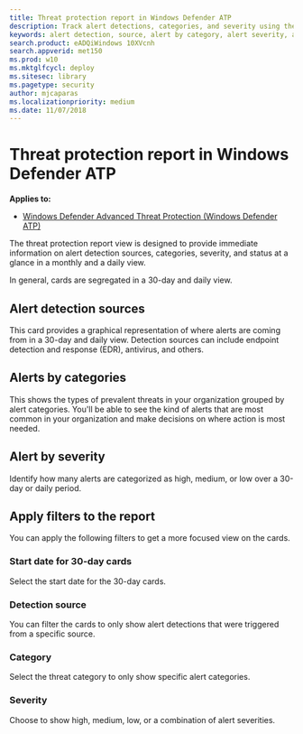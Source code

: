 ```yaml
---
title: Threat protection report in Windows Defender ATP
description: Track alert detections, categories, and severity using the threat protection report
keywords: alert detection, source, alert by category, alert severity, alert classification, determination
search.product: eADQiWindows 10XVcnh
search.appverid: met150
ms.prod: w10
ms.mktglfcycl: deploy
ms.sitesec: library
ms.pagetype: security
author: mjcaparas
ms.localizationpriority: medium
ms.date: 11/07/2018
---
```



# Threat protection report in Windows Defender ATP

**Applies to:**
- [Windows Defender Advanced Threat Protection (Windows Defender ATP)](https://wincom.blob.core.windows.net/documents/Windows10_Commercial_Comparison.pdf)

The threat protection report view is designed to provide immediate information on alert detection sources, categories, severity, and status at a glance in a monthly and a daily view.

In general, cards are segregated in a 30-day and daily view.

## Alert detection sources
This card provides a graphical representation of where alerts are coming from in a 30-day and daily view. Detection sources can include endpoint detection and response (EDR), antivirus, and others.


## Alerts by categories
This shows the types of prevalent threats in your organization grouped by alert categories. You'll be able to see the kind of alerts that are most common in your organization and make decisions on where action is most needed. 

## Alert by severity
Identify how many alerts are categorized as high, medium, or low over a 30-day or daily period. 


## Apply filters to the report
You can apply the following filters to get a more focused view on the cards.

### Start date for 30-day cards
Select the start date for the 30-day cards. 

### Detection source
You can filter the cards to only show alert detections that were triggered from a specific source. 

### Category
Select the threat category to only show specific alert categories.

### Severity
Choose to show high, medium, low, or a combination of alert severities.





